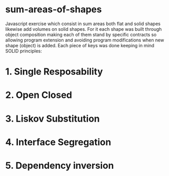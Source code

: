 # sum-areas-of-shapes
Javascript exercise which consist in sum areas both flat and solid shapes likewise add volumes on solid shapes. For it each shape was built through object composition making each of them stand by specific contracts so allowing program extension and avoiding program modifications when new shape (object) is added. Each piece of keys was done keeping in mind SOLID principles:

# 1. Single Resposability
# 2. Open Closed
# 3. Liskov Substitution
# 4. Interface Segregation
# 5. Dependency inversion
